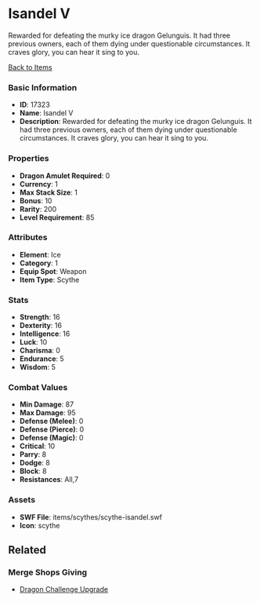 # Isandel V

Rewarded for defeating the murky ice dragon Gelunguis. It had three previous owners, each of them dying under questionable circumstances. It craves glory, you can hear it sing to you.

[Back to Items](../items.md)

### Basic Information

- **ID**: 17323
- **Name**: Isandel V
- **Description**: Rewarded for defeating the murky ice dragon Gelunguis. It had three previous owners, each of them dying under questionable circumstances. It craves glory, you can hear it sing to you.

### Properties

- **Dragon Amulet Required**: 0
- **Currency**: 1
- **Max Stack Size**: 1
- **Bonus**: 10
- **Rarity**: 200
- **Level Requirement**: 85

### Attributes

- **Element**: Ice
- **Category**: 1
- **Equip Spot**: Weapon
- **Item Type**: Scythe

### Stats

- **Strength**: 16
- **Dexterity**: 16
- **Intelligence**: 16
- **Luck**: 10
- **Charisma**: 0
- **Endurance**: 5
- **Wisdom**: 5

### Combat Values

- **Min Damage**: 87
- **Max Damage**: 95
- **Defense (Melee)**: 0
- **Defense (Pierce)**: 0
- **Defense (Magic)**: 0
- **Critical**: 10
- **Parry**: 8
- **Dodge**: 8
- **Block**: 8
- **Resistances**: All,7

### Assets

- **SWF File**: items/scythes/scythe-isandel.swf
- **Icon**: scythe

## Related

### Merge Shops Giving

- [Dragon Challenge Upgrade](../merge-shops/266-dragon-challenge-upgrade.md)

